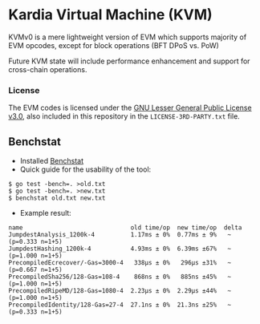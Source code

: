 # Kardia Virtual Machine (KVM)

KVMv0 is a mere lightweight version of EVM which supports majority of EVM opcodes, except for block operations (BFT DPoS vs. PoW)

Future KVM state will include performance enhancement and support for cross-chain operations.

### License
The EVM codes is licensed under the
[GNU Lesser General Public License v3.0](https://www.gnu.org/licenses/lgpl-3.0.en.html), also
included in this repository in the `LICENSE-3RD-PARTY.txt` file.


## Benchstat
* Installed [Benchstat](https://github.com/golang/perf)
* Quick guide for the usability of the tool:
<pre><code>$ go test -bench=. >old.txt
$ go test -bench=. >new.txt
$ benchstat old.txt new.txt
</code></pre>
* Example result:
<pre><code>name                              old time/op  new time/op  delta
JumpdestAnalysis_1200k-4          1.17ms ± 0%  0.77ms ± 9%   ~     (p=0.333 n=1+5)
JumpdestHashing_1200k-4           4.93ms ± 0%  6.39ms ±67%   ~     (p=1.000 n=1+5)
PrecompiledEcrecover/-Gas=3000-4   338µs ± 0%   296µs ±31%   ~     (p=0.667 n=1+5)
PrecompiledSha256/128-Gas=108-4    868ns ± 0%   885ns ±45%   ~     (p=1.000 n=1+5)
PrecompiledRipeMD/128-Gas=1080-4  2.23µs ± 0%  2.29µs ±44%   ~     (p=1.000 n=1+5)
PrecompiledIdentity/128-Gas=27-4  27.1ns ± 0%  21.3ns ±25%   ~     (p=0.333 n=1+5)
</code></pre>
